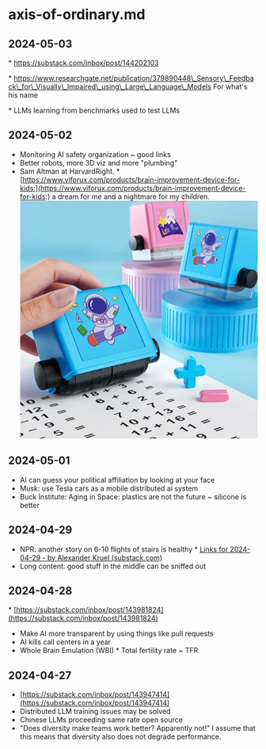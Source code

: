# axis-of-ordinary.md

  

## 2024-05-03

\* https://substack.com/inbox/post/144202103

\* https://www.researchgate.net/publication/379890448\_Sensory\_Feedback\_for\_Visually\_Impaired\_using\_Large\_Language\_Models For what's his name

\* LLMs learning from benchmarks used to test LLMs

## 2024-05-02

* Monitoring AI safety organization ~ good links
* Better robots, more 3D viz and more "plumbing"
* Sam Altman at HarvardRight. \* [https://www.viforux.com/products/brain-improvement-device-for-kids:](https://www.viforux.com/products/brain-improvement-device-for-kids:) a dream for me and a nightmare for my children. ![1714670875238](image/axis-of-ordinary/1714670875238.png)

## 2024-05-01

* AI can guess your political affiliation by looking at your face
* Musk: use Tesla cars as a mobile distributed ai system
* Buck Institute: Aging in Space: plastics are not the future ~ silicone is better

## 2024-04-29

* NPR: another story on 6-10 flights of stairs is healthy \* [Links for 2024-04-29 - by Alexander Kruel (substack.com)](https://substack.com/inboxpost/144047089)
* Long content: good stuff in the middle can be sniffed out

## 2024-04-28

\* [https://substack.com/inbox/post/143981824](https://substack.com/inbox/post/143981824)

* Make AI more transparent by using things like pull requests
* AI kills call centers in a year
* Whole Brain Emulation (WBI) \* Total fertility rate ~ TFR

## 2024-04-27

* [https://substack.com/inbox/post/143947414](https://substack.com/inbox/post/143947414)
* Distributed LLM training issues may be solved
* Chinese LLMs proceeding same rate open source
* "Does diversity make teams work better? Apparently not!" I assume that this means that diversity also does not degrade performance.